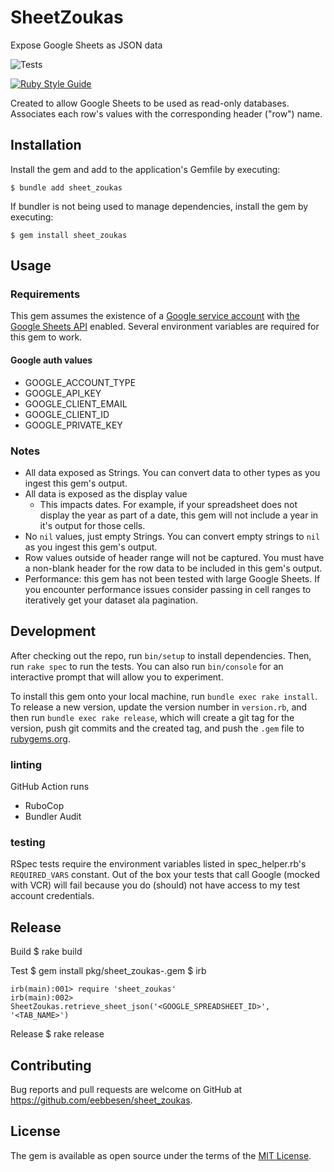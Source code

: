 # SheetZoukas

Expose Google Sheets as JSON data

![Tests](https://github.com/eebbesen/sheet_zoukas/actions/workflows/ruby.yml/badge.svg)

[![Ruby Style Guide](https://img.shields.io/badge/code_style-rubocop-brightgreen.svg)](https://github.com/rubocop/rubocop)

Created to allow Google Sheets to be used as read-only databases. Associates each row's values with the corresponding header ("row") name.

## Installation

Install the gem and add to the application's Gemfile by executing:

    $ bundle add sheet_zoukas

If bundler is not being used to manage dependencies, install the gem by executing:

    $ gem install sheet_zoukas

## Usage

### Requirements

This gem assumes the existence of a [Google service account](https://developers.google.com/identity/protocols/oauth2/service-account) with [the Google Sheets API](https://console.cloud.google.com/apis/library/sheets.googleapis.com) enabled. Several environment variables are required for this gem to work.

#### Google auth values

* GOOGLE_ACCOUNT_TYPE
* GOOGLE_API_KEY
* GOOGLE_CLIENT_EMAIL
* GOOGLE_CLIENT_ID
* GOOGLE_PRIVATE_KEY


### Notes
* All data exposed as Strings. You can convert data to other types as you ingest this gem's output.
* All data is exposed as the display value
    * This impacts dates. For example, if your spreadsheet does not display the year as part of a date, this gem will not include a year in it's output for those cells.
* No `nil` values, just empty Strings. You can convert empty strings to `nil` as you ingest this gem's output.
* Row values outside of header range will not be captured. You must have a non-blank header for the row data to be included in this gem's output.
* Performance: this gem has not been tested with large Google Sheets. If you encounter performance issues consider passing in cell ranges to iteratively get your dataset ala pagination.

## Development

After checking out the repo, run `bin/setup` to install dependencies. Then, run `rake spec` to run the tests. You can also run `bin/console` for an interactive prompt that will allow you to experiment.

To install this gem onto your local machine, run `bundle exec rake install`. To release a new version, update the version number in `version.rb`, and then run `bundle exec rake release`, which will create a git tag for the version, push git commits and the created tag, and push the `.gem` file to [rubygems.org](https://rubygems.org).

### linting

GitHub Action runs
* RuboCop
* Bundler Audit

### testing

RSpec tests require the environment variables listed in spec_helper.rb's `REQUIRED_VARS` constant. Out of the box your tests that call Google (mocked with VCR) will fail because you do (should) not have access to my test account credentials.

## Release
Build
    $ rake build

Test
    $ gem install pkg/sheet_zoukas-<VERSION>.gem
    $ irb

    irb(main):001> require 'sheet_zoukas'
    irb(main):002> SheetZoukas.retrieve_sheet_json('<GOOGLE_SPREADSHEET_ID>', '<TAB_NAME>')

Release
    $ rake release

## Contributing

Bug reports and pull requests are welcome on GitHub at https://github.com/eebbesen/sheet_zoukas.

## License

The gem is available as open source under the terms of the [MIT License](https://opensource.org/licenses/MIT).

